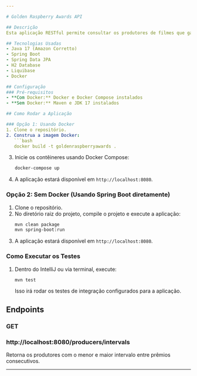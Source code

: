 ```yaml
---

# Golden Raspberry Awards API

## Descrição
Esta aplicação RESTful permite consultar os produtores de filmes que ganharam o prêmio de Pior Filme no Golden Raspberry Awards, identificando os que tiveram o menor e o maior intervalo entre prêmios consecutivos.

## Tecnologias Usadas
- Java 17 (Amazon Corretto)
- Spring Boot
- Spring Data JPA
- H2 Database
- Liquibase
- Docker

## Configuração
### Pré-requisitos
- **Com Docker:** Docker e Docker Compose instalados
- **Sem Docker:** Maven e JDK 17 instalados

## Como Rodar a Aplicação

### Opção 1: Usando Docker
1. Clone o repositório.
2. Construa a imagem Docker:
   ```bash
   docker build -t goldenraspberryawards .
   ```
3. Inicie os contêineres usando Docker Compose:
   ```bash
   docker-compose up
   ```
4. A aplicação estará disponível em `http://localhost:8080`.

### Opção 2: Sem Docker (Usando Spring Boot diretamente)
1. Clone o repositório.
2. No diretório raiz do projeto, compile o projeto e execute a aplicação:
   ```bash
   mvn clean package
   mvn spring-boot:run
   ```
3. A aplicação estará disponível em `http://localhost:8080`.

### Como Executar os Testes
1. Dentro do IntelliJ ou via terminal, execute:
   ```bash
   mvn test
   ```
   Isso irá rodar os testes de integração configurados para a aplicação.

## Endpoints
### GET 
### http://localhost:8080/producers/intervals
Retorna os produtores com o menor e maior intervalo entre prêmios consecutivos.

---
```

